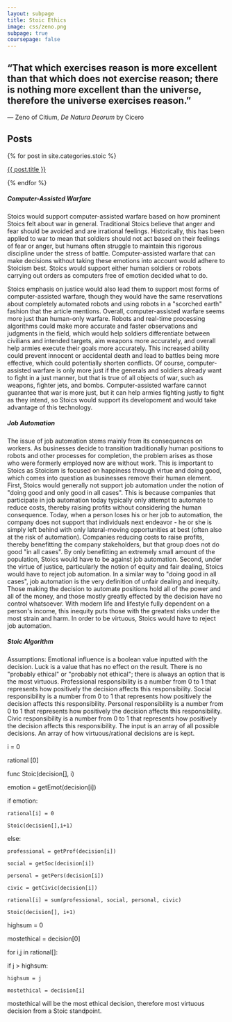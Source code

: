 ```yaml
---
layout: subpage
title: Stoic Ethics
image: css/zeno.png
subpage: true
coursepage: false
---
```


<h2> “That which exercises reason is more excellent than that which does not exercise reason; there is nothing more excellent than the universe, therefore the universe exercises reason.” </h2>
<p> ― Zeno of Citium, <i>De Natura Deorum</i> by Cicero </p>

<h2> Posts </h2>

{% for post in site.categories.stoic %}
  <p>
    <a href="{{ site.baseurl | append: post.url }}">{{ post.title }}</a>

  </p>
{% endfor %}

##### Computer-Assisted Warfare
Stoics would support computer-assisted warfare based on how prominent Stoics felt about war in general. Traditional Stoics believe that anger and fear should be avoided and are irrational feelings. Historically, this has been applied to war to mean that soldiers should not act based on their feelings of fear or anger, but humans often struggle to maintain this rigorous discipline under the stress of battle. Computer-assisted warfare that can make decisions without taking these emotions into account would adhere to Stoicism best. Stoics would support either human soldiers or robots carrying out orders as computers free of emotion decided what to do.

Stoics emphasis on justice would also lead them to support most forms of computer-assisted warfare, though they would have the same reservations about completely automated robots and using robots in a "scorched earth" fashion that the article mentions. Overall, computer-assisted warfare seems more just than human-only warfare. Robots and real-time processing algorithms could make more accurate and faster observations and judgments in the field, which would help soldiers differentiate between civilians and intended targets, aim weapons more accurately, and overall help armies execute their goals more accurately. This increased ability could prevent innocent or accidental death and lead to battles being more effective, which could potentially shorten conflicts. Of course, computer-assisted warfare is only more just if the generals and soldiers already want to fight in a just manner, but that is true of all objects of war, such as weapons, fighter jets, and bombs. Computer-assisted warfare cannot guarantee that war is more just, but it can help armies fighting justly to fight as they intend, so Stoics would support its developoment and would take advantage of this technology.

##### Job Automation
The issue of job automation stems mainly from its consequences on workers.  As businesses decide to transition traditionally human positions to robots and other processes for completion, the problem arises as those who were formerly employed now are without work.  This is important to Stoics as Stoicism is focused on happiness through virtue and doing good, which comes into question as businesses remove their human element.  First, Stoics would generally not support job automation under the notion of "doing good and only good in all cases".  This is because companies that participate in job automation today typically only attempt to automate to reduce costs, thereby raising profits without considering the human consequence.  Today, when a person loses his or her job to automation, the company does not support that individuals next endeavor - he or she is simply left behind with only lateral-moving opportunities at best (often also at the risk of automation).  Companies reducing costs to raise profits, thereby benefitting the company stakeholders, but that group does not do good "in all cases".  By only benefitting an extremely small amount of the population, Stoics would have to be against job automation.  Second, under the virtue of justice, particularly the notion of equity and fair dealing, Stoics would have to reject job automation.  In a similar way to "doing good in all cases", job automation is the very definition of unfair dealing and inequity.  Those making the decision to automate positions hold all of the power and all of the money, and those mostly greatly effected by the decision have no control whatsoever.  With modern life and lifestyle fully dependent on a person's income, this inequity puts those with the greatest risks under the most strain and harm.  In order to be virtuous, Stoics would have to reject job automation.

##### Stoic Algorithm
Assumptions:
Emotional influence is a boolean value inputted with the decision.
Luck is a value that has no effect on the result.
There is no "probably ethical" or "probably not ethical"; there is always an option that is the most virtuous.
Professional responsibility is a number from 0 to 1 that represents how positively the decision affects this responsibility.
Social responsibility is a number from 0 to 1 that represents how positively the decision affects this responsibility.
Personal responsibility is a number from 0 to 1 that represents how positively the decision affects this responsibility.
Civic responsibility is a number from 0 to 1 that represents how positively the decision affects this responsibility.
The input is an array of all possible decisions.
An array of how virtuous/rational decisions are is kept.

i = 0

rational [0]

func Stoic(decision[], i)

  emotion = getEmot(decision[i])

  if emotion:

    rational[i] = 0

    Stoic(decision[],i+1)

  else:

    professional = getProf(decision[i])

    social = getSoc(decision[i])

    personal = getPers(decision[i])

    civic = getCivic(decision[i])

    rational[i] = sum(professional, social, personal, civic)

    Stoic(decision[], i+1)

highsum = 0

mostethical = decision[0]

for i,j in rational[]:

  if j > highsum:

    highsum = j
    
    mostethical = decision[i]

mostethical will be the most ethical decision, therefore most virtuous decision from a Stoic standpoint.
